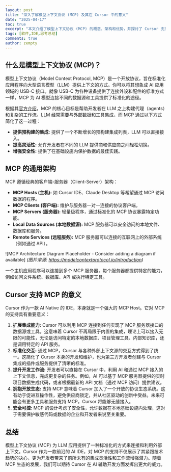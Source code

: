 ```yaml
---
layout: post
title: "深入了解模型上下文协议 (MCP) 及其在 Cursor 中的意义"
date: "2025-04-17"
toc: true
excerpt: "本文介绍了模型上下文协议 (MCP) 的概念、架构和优势，并探讨了 Cursor 支持 MCP 对开发者工作流程的意义。"
tags: [软件,IDE,思考总结]
comments: true
author: zempty
---
```


## 什么是模型上下文协议 (MCP)？

模型上下文协议（Model Context Protocol, MCP）是一个开放协议，旨在标准化应用程序向大型语言模型（LLM）提供上下文的方式。你可以将其想象成 AI 应用领域的 USB-C 接口。就像 USB-C 为各种设备提供了连接外设和配件的标准方式一样，MCP 为 AI 模型连接不同的数据源和工具提供了标准化的途径。

根据其[官方介绍](https://modelcontextprotocol.io/introduction)，MCP 的核心目标是帮助开发者在 LLM 之上构建代理（agents）和复杂的工作流。LLM 经常需要与外部数据和工具集成，而 MCP 通过以下方式简化了这一过程：

*   **提供预构建的集成:** 提供了一个不断增长的预构建集成列表，LLM 可以直接接入。
*   **提高灵活性:** 允许开发者在不同的 LLM 提供商和供应商之间轻松切换。
*   **增强安全性:** 提供了在基础设施内保护数据的最佳实践。

## MCP 的通用架构

MCP 遵循经典的客户端-服务器（Client-Server）架构：

*   **MCP Hosts (主机):** 如 Cursor IDE、Claude Desktop 等希望通过 MCP 访问数据的程序。
*   **MCP Clients (客户端):** 维护与服务器一对一连接的协议客户端。
*   **MCP Servers (服务器):** 轻量级程序，通过标准化的 MCP 协议暴露特定功能。
*   **Local Data Sources (本地数据源):** MCP 服务器可以安全访问的本地文件、数据库和服务。
*   **Remote Services (远程服务):** MCP 服务器可以连接的互联网上的外部系统（例如通过 API）。

![MCP Architecture Diagram Placeholder - Consider adding a diagram if available]
*(图片来源: https://modelcontextprotocol.io/introduction)*

一个主机应用程序可以连接到多个 MCP 服务器，每个服务器都提供特定的能力，例如访问文件系统、数据库、API 或执行特定工具。

## Cursor 支持 MCP 的意义

Cursor 作为一款 AI Native 的 IDE，本身就是一个强大的 MCP Host。它对 MCP 的支持具有重要意义：

1.  **扩展集成能力:** Cursor 可以利用 MCP 连接到任何实现了 MCP 服务器接口的数据源或工具。这意味着 Cursor 不再局限于内置的集成，理论上可以接入无限的可能性，无论是访问特定的本地数据库、项目管理工具、内部知识库，还是调用特定的 API 服务。
2.  **标准化交互:** 通过 MCP，Cursor 与各种外部上下文源的交互方式得到了统一。这简化了 Cursor 本身的开发和维护，也为第三方开发者创建与 Cursor 集成的插件或服务提供了清晰的标准。
3.  **提升开发工作流:** 开发者可以直接在 Cursor 中，利用 AI 和通过 MCP 接入的上下文信息，完成更复杂的任务。例如，AI 可以基于 MCP 服务器提供的实时项目数据生成代码，或者根据最新的 API 文档（通过 MCP 访问）提供建议。
4.  **拥抱开放生态:** 支持 MCP 意味着 Cursor 加入了一个开放的协议生态系统。这有助于促进互操作性，避免供应商锁定，并从社区驱动的创新中受益。未来可能会有更多工具和服务支持 MCP，Cursor 将能够无缝接入。
5.  **安全可控:** MCP 的设计考虑了安全性，允许数据在本地基础设施内处理，这对于需要保护敏感代码或数据的企业和开发者来说至关重要。

## 总结

模型上下文协议 (MCP) 为 LLM 应用提供了一种标准化的方式来连接和利用外部上下文。Cursor 作为一款前沿的 AI IDE，对 MCP 的支持不仅展示了其紧跟技术趋势的决心，更为开发者带来了前所未有的集成灵活性和工作流增强潜力。随着 MCP 生态的发展，我们可以期待 Cursor 在 AI 辅助开发方面发挥出更大的威力。 